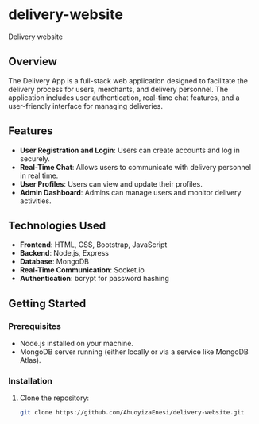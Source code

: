 # delivery-website
Delivery website 


## Overview
The Delivery App is a full-stack web application designed to facilitate the delivery process for users, merchants, and delivery personnel. The application includes user authentication, real-time chat features, and a user-friendly interface for managing deliveries.

## Features
- **User Registration and Login**: Users can create accounts and log in securely.
- **Real-Time Chat**: Allows users to communicate with delivery personnel in real time.
- **User Profiles**: Users can view and update their profiles.
- **Admin Dashboard**: Admins can manage users and monitor delivery activities.

## Technologies Used
- **Frontend**: HTML, CSS, Bootstrap, JavaScript
- **Backend**: Node.js, Express
- **Database**: MongoDB
- **Real-Time Communication**: Socket.io
- **Authentication**: bcrypt for password hashing

## Getting Started

### Prerequisites
- Node.js installed on your machine.
- MongoDB server running (either locally or via a service like MongoDB Atlas).

### Installation
1. Clone the repository:
   ```bash
   git clone https://github.com/AhuoyizaEnesi/delivery-website.git
